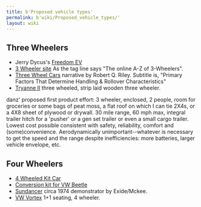 ```yaml
---
title: b'Proposed vehicle types'
permalink: b'wiki/Proposed_vehicle_types/'
layout: wiki
---
```


Three Wheelers
--------------

-   Jerry Dycus's [Freedom EV](/wiki/Freedom_EV "wikilink")
-   [3 Wheeler site](http://www.3wheelers.com/enter.html) As the tag
    line says "The online A-Z of 3-Wheelers".
-   [Three Wheel Cars](http://www.rqriley.com/3-wheel.htm) narrative by
    Robert Q. Riley. Subtitle is, "Primary Factors That Determine
    Handling & Rollover Characteristics"
-   [Tryanne II](http://home.clara.net/peterfrost/tryaneii.html) three
    wheeled, strip laid wooden three wheeler.

danz' proposed first product effort: 3 wheeler, enclosed, 2 people, room
for groceries or some bags of peat moss, a flat roof on which I can tie
2X4s, or a 4X8 sheet of plywood or drywall. 30 mile range, 60 mph max,
integral trailer hitch for a 'pusher' or a gen set trailer or even a
small cargo trailer. Lowest cost possible consistent with safety,
reliability, comfort and (some)convenience. Aerodynamically
unimportant--whatever is necessary to get the speed and the range
despite inefficiencies: more batteries, larger vehicle envelope, etc.

Four Wheelers
-------------

-   [4 Wheeled Kit Car](4_Wheeled_Kit_Car "wikilink")
-   [Conversion kit for VW
    Beetle](/wiki/Conversion_kit_for_VW_Beetle "wikilink")
-   [Sundancer](http://motortrend.com/roadtests/classic/112_0405_archive/)
    circa 1974 demonstrator by Exide/Mckee.
-   [VW Vortex](http://www.greatchange.org/footnotes-1-liter-car.html)
    1+1 seating, 4 wheeler.

